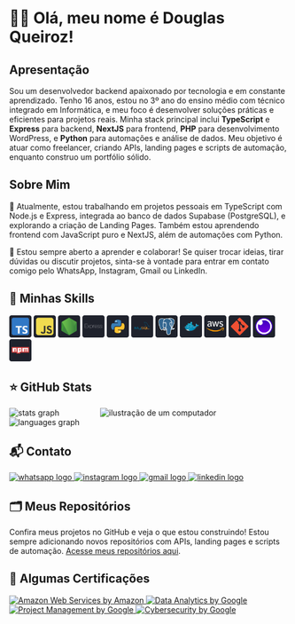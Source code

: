 # 🧑‍💻 Olá, meu nome é Douglas Queiroz!

## Apresentação
Sou um desenvolvedor backend apaixonado por tecnologia e em constante aprendizado. Tenho 16 anos, estou no 3º ano do ensino médio com técnico integrado em Informática, e meu foco é desenvolver soluções práticas e eficientes para projetos reais. Minha stack principal inclui **TypeScript** e **Express** para backend, **NextJS** para frontend, **PHP** para desenvolvimento WordPress, e **Python** para automações e análise de dados. Meu objetivo é atuar como freelancer, criando APIs, landing pages e scripts de automação, enquanto construo um portfólio sólido.

## Sobre Mim
🔭 Atualmente, estou trabalhando em projetos pessoais em TypeScript com Node.js e Express, integrada ao banco de dados Supabase (PostgreSQL), e explorando a criação de Landing Pages. Também estou aprendendo frontend com JavaScript puro e NextJS, além de automações com Python.

💬 Estou sempre aberto a aprender e colaborar! Se quiser trocar ideias, tirar dúvidas ou discutir projetos, sinta-se à vontade para entrar em contato comigo pelo WhatsApp, Instagram, Gmail ou LinkedIn.

## 🚀 Minhas Skills

<code><img height="40" src="https://github.com/gui-bus/TechIcons/blob/main/Dark/Typescript.svg" alt="Typescript"/></code>
<code><img height="40" src="https://github.com/gui-bus/TechIcons/blob/main/Dark/Javascript.svg" alt="Javascript"/></code>
<code><img height="40" src="https://github.com/gui-bus/TechIcons/blob/main/Dark/NodeJS.svg" alt="Nodejs"/></code>
<code><img height="40" src="https://github.com/gui-bus/TechIcons/blob/main/Dark/ExpressJS.svg" alt="Express"/></code>
<code><img height="40" src="https://github.com/gui-bus/TechIcons/blob/main/Dark/Python.svg" alt="Python"/></code>
<code><img height="40" src="https://github.com/gui-bus/TechIcons/blob/main/Dark/MySQL.svg" alt="MySQL"/></code>
<code><img height="40" src="https://github.com/gui-bus/TechIcons/blob/main/Dark/Postgresql.svg" alt="PostgreSQL"/></code>
<code><img height="40" src="https://github.com/gui-bus/TechIcons/blob/main/Dark/Docker.svg" alt="Docker"/></code>
<code><img height="40" src="https://github.com/gui-bus/TechIcons/blob/main/Dark/AWS.svg" alt="AWS"/></code>
<code><img height="40" src="https://github.com/gui-bus/TechIcons/blob/main/Dark/GIT.svg" alt="Git"/></code>
<code><img height="40" src="https://github.com/gui-bus/TechIcons/blob/main/Dark/Insomnia.svg" alt="Insomnia"/></code>
<code><img height="40" src="https://github.com/gui-bus/TechIcons/blob/main/Dark/npm.svg" alt="npm"/></code>
<br>

## ⭐ GitHub Stats
<img src="https://raw.githubusercontent.com/MicaelliMedeiros/micaellimedeiros/master/image/computer-illustration.png" alt="ilustração de um computador" min-width="400px" max-width="340px" width="340px" align="right">

<div align="left">
  <img src="https://github-readme-stats.vercel.app/api?username=dev-queiroz&locale=en&theme=dracula&show_icons=true" height="200" alt="stats graph"  />
</div>
<div align="left">
  <img src="https://github-readme-stats.vercel.app/api/top-langs?username=dev-queiroz&locale=en&hide_title=false&layout=compact&card_width=320&langs_count=6&theme=dracula&hide_border=false" height="245.5" alt="languages graph"  />
</div>

## 📬 Contato

<div align="left">
  <a href="https://criarmeulink.com.br/u/1722606503">
    <img src="https://img.shields.io/badge/WhatsApp-25D366?style=for-the-badge&logo=whatsapp&logoColor=white" height="35" alt="whatsapp logo"  />
  </a>
  <a href="https://www.instagram.com/douglaxx_19">
    <img src="https://img.shields.io/badge/Instagram-E4405F?style=for-the-badge&logo=instagram&logoColor=white" height="35" alt="instagram logo"  />
  </a>
  <a href="https://criarmeulink.com.br/u/1721585632">
    <img src="https://img.shields.io/badge/Gmail-D14836?style=for-the-badge&logo=gmail&logoColor=white" height="35" alt="gmail logo"  />
  </a>
  <a href="https://www.linkedin.com/in/douglas-queiroz-854337288/">
    <img src="https://img.shields.io/badge/LinkedIn-0077B5?style=for-the-badge&logo=linkedin&logoColor=white" height="35" alt="linkedin logo"  />
  </a>
</div>

## 🗂️ Meus Repositórios
Confira meus projetos no GitHub e veja o que estou construindo! Estou sempre adicionando novos repositórios com APIs, landing pages e scripts de automação. [Acesse meus repositórios aqui](https://github.com/dev-queiroz?tab=repositories).

## 📘 Algumas Certificações

<a href="https://www.credly.com/badges/4fe4f9db-f222-4f92-9c3f-49930e527234/public_url">
  <img src="https://images.credly.com/size/340x340/images/73e4a58b-a8ef-41a3-a7db-9183dd269882/image.png" height="140" width="146" alt="Amazon Web Services by Amazon">
</a>

<a href="https://www.credly.com/badges/694b70b0-edf0-4bb3-af3c-9dac9d7a0677/public_url">
  <img src="https://images.credly.com/size/340x340/images/88c25fa4-9007-42cc-b9c5-16441a878507/GCC_badge_DA_1000x1000.png" height="140" width="146" alt="Data Analytics by Google">
</a>

<a href="https://www.credly.com/badges/af7a2ac2-5323-4c96-a6e7-0b9b661ebd45/public_url">
  <img src="https://images.credly.com/size/340x340/images/a34119f2-402f-4443-8555-ccfe2520f1df/GCC_badge_PGM_1000x1000.png" height="140" width="146" alt="Project Management by Google">
</a>

<a href="https://www.credly.com/badges/5205bfe2-cfcc-4b23-b866-479e5296973c/public_url">
  <img src="https://images.credly.com/size/340x340/images/0bf0f2da-a699-4c82-82e2-56dcf1f2e1c7/image.png" height="146" width="160" alt="Cybersecurity by Google">
</a>
